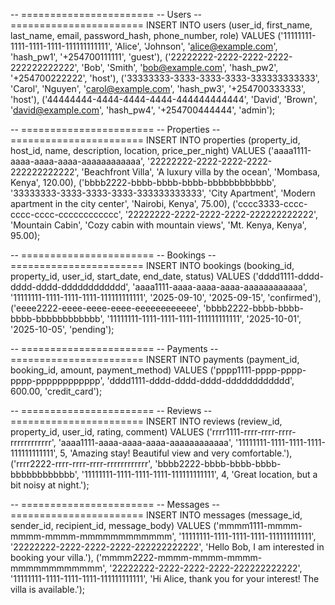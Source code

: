 -- =======================
-- Users
-- =======================
INSERT INTO users (user_id, first_name, last_name, email, password_hash, phone_number, role)
VALUES
('11111111-1111-1111-1111-111111111111', 'Alice', 'Johnson', 'alice@example.com', 'hash_pw1', '+254700111111', 'guest'),
('22222222-2222-2222-2222-222222222222', 'Bob', 'Smith', 'bob@example.com', 'hash_pw2', '+254700222222', 'host'),
('33333333-3333-3333-3333-333333333333', 'Carol', 'Nguyen', 'carol@example.com', 'hash_pw3', '+254700333333', 'host'),
('44444444-4444-4444-4444-444444444444', 'David', 'Brown', 'david@example.com', 'hash_pw4', '+254700444444', 'admin');

-- =======================
-- Properties
-- =======================
INSERT INTO properties (property_id, host_id, name, description, location, price_per_night)
VALUES
('aaaa1111-aaaa-aaaa-aaaa-aaaaaaaaaaaa', '22222222-2222-2222-2222-222222222222', 'Beachfront Villa', 'A luxury villa by the ocean', 'Mombasa, Kenya', 120.00),
('bbbb2222-bbbb-bbbb-bbbb-bbbbbbbbbbbb', '33333333-3333-3333-3333-333333333333', 'City Apartment', 'Modern apartment in the city center', 'Nairobi, Kenya', 75.00),
('cccc3333-cccc-cccc-cccc-cccccccccccc', '22222222-2222-2222-2222-222222222222', 'Mountain Cabin', 'Cozy cabin with mountain views', 'Mt. Kenya, Kenya', 95.00);

-- =======================
-- Bookings
-- =======================
INSERT INTO bookings (booking_id, property_id, user_id, start_date, end_date, status)
VALUES
('dddd1111-dddd-dddd-dddd-dddddddddddd', 'aaaa1111-aaaa-aaaa-aaaa-aaaaaaaaaaaa', '11111111-1111-1111-1111-111111111111', '2025-09-10', '2025-09-15', 'confirmed'),
('eeee2222-eeee-eeee-eeee-eeeeeeeeeeee', 'bbbb2222-bbbb-bbbb-bbbb-bbbbbbbbbbbb', '11111111-1111-1111-1111-111111111111', '2025-10-01', '2025-10-05', 'pending');

-- =======================
-- Payments
-- =======================
INSERT INTO payments (payment_id, booking_id, amount, payment_method)
VALUES
('pppp1111-pppp-pppp-pppp-pppppppppppp', 'dddd1111-dddd-dddd-dddd-dddddddddddd', 600.00, 'credit_card');

-- =======================
-- Reviews
-- =======================
INSERT INTO reviews (review_id, property_id, user_id, rating, comment)
VALUES
('rrrr1111-rrrr-rrrr-rrrr-rrrrrrrrrrrr', 'aaaa1111-aaaa-aaaa-aaaa-aaaaaaaaaaaa', '11111111-1111-1111-1111-111111111111', 5, 'Amazing stay! Beautiful view and very comfortable.'),
('rrrr2222-rrrr-rrrr-rrrr-rrrrrrrrrrrr', 'bbbb2222-bbbb-bbbb-bbbb-bbbbbbbbbbbb', '11111111-1111-1111-1111-111111111111', 4, 'Great location, but a bit noisy at night.');

-- =======================
-- Messages
-- =======================
INSERT INTO messages (message_id, sender_id, recipient_id, message_body)
VALUES
('mmmm1111-mmmm-mmmm-mmmm-mmmmmmmmmmmm', '11111111-1111-1111-1111-111111111111', '22222222-2222-2222-2222-222222222222', 'Hello Bob, I am interested in booking your villa.'),
('mmmm2222-mmmm-mmmm-mmmm-mmmmmmmmmmmm', '22222222-2222-2222-2222-222222222222', '11111111-1111-1111-1111-111111111111', 'Hi Alice, thank you for your interest! The villa is available.');

